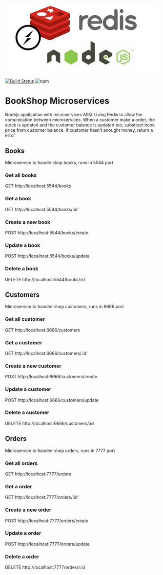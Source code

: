 ![alt text](./redis-node.jpg)

[![Build Status](https://travis-ci.org/wooltar/microservices-node-redis.svg?branch=master)](https://travis-ci.org/wooltar/microservices-node-redis)
![npm](https://img.shields.io/npm/v/npm.svg)
# BookShop Microservices

Nodejs application with microservices ARQ. Using Redis to allow the comunication between microservices. 
When a customer make a order, the stock is updated and the customer balance is updated too, substract book price from customer balance. If customer hasn't enought money, return a error

## Books

Microservice to handle shop books, runs in 5544 port

### Get all books

GET http://localhost:5544/books


### Get a book

GET http://localhost:5544/books/:id'


### Create a new book

POST http://localhost:5544/books/create


### Update a book

POST http://localhost:5544/books/update


### Delete a book

DELETE http://localhost:5544/books/:id


## Customers

Microservice to handler shop customers, runs in 6666 port

### Get all customer

GET http://localhost:6666/customers


### Get a customer

GET http://localhost:6666/customers/:id'


### Create a new customer

POST http://localhost:6666/customers/create


### Update a customer

POST http://localhost:6666/customers/update


### Delete a customer

DELETE http://localhost:6666/customers/:id


## Orders

Microservice to handler shop orders, runs in 7777 port

### Get all orders

GET http://localhost:7777/orders


### Get a order

GET http://localhost:7777/orders/:id'


### Create a new order

POST http://localhost:7777/orders/create


### Update a order

POST http://localhost:7777/orders/update


### Delete a order

DELETE http://localhost:7777/orders/:id